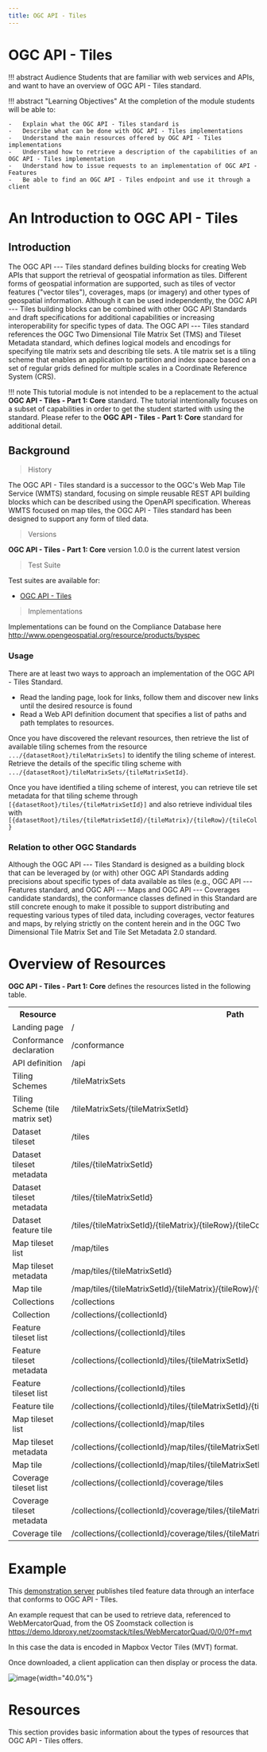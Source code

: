 ```yaml
---
title: OGC API - Tiles
---
```


# OGC API - Tiles

!!! abstract Audience
    Students that are familiar with web services and APIs, and want to have
    an overview of OGC API - Tiles standard.

!!! abstract "Learning Objectives"
    At the completion of the module students will be able to:

    -   Explain what the OGC API - Tiles standard is
    -   Describe what can be done with OGC API - Tiles implementations
    -   Understand the main resources offered by OGC API - Tiles implementations
    -   Understand how to retrieve a description of the capabilities of an OGC API - Tiles implementation
    -   Understand how to issue requests to an implementation of OGC API - Features
    -   Be able to find an OGC API - Tiles endpoint and use it through a client

# An Introduction to OGC API - Tiles

## Introduction

The OGC API --- Tiles standard defines building blocks for creating Web
APIs that support the retrieval of geospatial information as tiles.
Different forms of geospatial information are supported, such as tiles
of vector features ("vector tiles"), coverages, maps (or imagery) and
other types of geospatial information. Although it can be used
independently, the OGC API --- Tiles building blocks can be combined
with other OGC API Standards and draft specifications for additional
capabilities or increasing interoperability for specific types of data.
The OGC API --- Tiles standard references the OGC Two Dimensional Tile
Matrix Set (TMS) and Tileset Metadata standard, which defines logical
models and encodings for specifying tile matrix sets and describing tile
sets. A tile matrix set is a tiling scheme that enables an application
to partition and index space based on a set of regular grids defined for
multiple scales in a Coordinate Reference System (CRS).

!!! note
    This tutorial module is not intended to be a replacement to the actual
    **OGC API - Tiles - Part 1: Core** standard. The tutorial intentionally
    focuses on a subset of capabilities in order to get the student started
    with using the standard. Please refer to the **OGC API - Tiles - Part 1:
    Core** standard for additional detail.


## Background

>  History

  The OGC API - Tiles standard is a successor to the OGC's Web Map
  Tile Service (WMTS) standard, focusing on simple reusable REST API
  building blocks which can be described using the OpenAPI
  specification. Whereas WMTS focused on map tiles, the OGC API -
  Tiles standard has been designed to support any form of tiled data.

>  Versions

  **OGC API - Tiles - Part 1: Core** version 1.0.0 is the current latest version

>  Test Suite

  Test suites are available for:

  -   [OGC API - Tiles](https://github.com/opengeospatial/ets-ogcapi-tiles10)

>  Implementations

  Implementations can be found on the Compliance Database here <http://www.opengeospatial.org/resource/products/byspec>

### Usage

There are at least two ways to approach an implementation of the OGC
API - Tiles Standard.

-   Read the landing page, look for links, follow them and discover new
    links until the desired resource is found
-   Read a Web API definition document that specifies a list of paths
    and path templates to resources.

Once you have discovered the relevant resources, then retrieve the list
of available tiling schemes from the resource
```.../{datasetRoot}/tileMatrixSets]``` to identify the tiling
scheme of interest. Retrieve the details of the specific tiling scheme
with ```.../{datasetRoot}/tileMatrixSets/{tileMatrixSetId}```.

Once you have identified a tiling scheme of interest, you can retrieve
tile set metadata for that tiling scheme through
```[{datasetRoot}/tiles/{tileMatrixSetId}]``` and also retrieve
individual tiles with
```[{datasetRoot}/tiles/{tileMatrixSetId}/{tileMatrix}/{tileRow}/{tileCol}```

### Relation to other OGC Standards

Although the OGC API --- Tiles Standard is designed as a building block
that can be leveraged by (or with) other OGC API Standards adding
precisions about specific types of data available as tiles (e.g., OGC
API --- Features standard, and OGC API --- Maps and OGC API ---
Coverages candidate standards), the conformance classes defined in this
Standard are still concrete enough to make it possible to support
distributing and requesting various types of tiled data, including
coverages, vector features and maps, by relying strictly on the content
herein and in the OGC Two Dimensional Tile Matrix Set and Tile Set
Metadata 2.0 standard.

# Overview of Resources

**OGC API - Tiles - Part 1: Core** defines the resources listed in the
following table.


<table>
  <tr>
    <th>Resource</th>
    <th>Path</th>
  </tr>
  <tr>
    <td>Landing page</td>
    <td>/</td>
  </tr>
  <tr>
    <td>Conformance declaration</td>
    <td>/conformance</td>
  <tr>
  </tr>
    <td>API definition</td>
    <td>/api</td>
  </tr>
  <tr>
    <td>Tiling Schemes</td>
    <td>/tileMatrixSets</td>
  </tr>
  <tr>
    <td>Tiling Scheme (tile matrix set)</td>
    <td>/tileMatrixSets/{tileMatrixSetId}</td>
  </tr>
  <tr>
    <td>Dataset tileset</td>
    <td>/tiles</td>
  </tr>
  <tr>
    <td>Dataset tileset metadata</td>
    <td>/tiles/{tileMatrixSetId}</td>
  </tr>
  <tr>
    <td>Dataset tileset metadata</td>
    <td>/tiles/{tileMatrixSetId}</td>
  </tr>
  <tr>
    <td>Dataset feature tile</td>
    <td>/tiles/{tileMatrixSetId}/{tileMatrix}/{tileRow}/{tileCol}</td>
  </tr>
  <tr>
    <td>Map tileset list</td>
    <td>/map/tiles</td>
  </tr>
  <tr>
    <td>Map tileset metadata</td>
    <td>/map/tiles/{tileMatrixSetId}</td>
  </tr>
  <tr>
    <td>Map tile</td>
    <td>/map/tiles/{tileMatrixSetId}/{tileMatrix}/{tileRow}/{tileCol}</td>
  </tr>
  <tr>
    <td>Collections</td>
    <td>/collections </td>
  </tr>
  <tr>
    <td>Collection</td>
    <td>/collections/{collectionId}</td>
  </tr>
  <tr>
    <td>Feature tileset list</td>
    <td>/collections/{collectionId}/tiles</td>
  </tr>
  <tr>
    <td>Feature tileset metadata</td>
    <td>/collections/{collectionId}/tiles/{tileMatrixSetId}</td>
  </tr>
  <tr>
    <td>Feature tileset list</td>
    <td>/collections/{collectionId}/tiles</td>
  </tr>
  <tr>
    <td>Feature tile</td>
    <td>/collections/{collectionId}/tiles/{tileMatrixSetId}/{tileMatrix}/{tileRow}/{tileCol}</td>
  </tr>

  <tr>
    <td>Map tileset list</td>
    <td>/collections/{collectionId}/map/tiles</td>
  </tr>
  <tr>
    <td>Map tileset metadata</td>
    <td>/collections/{collectionId}/map/tiles/{tileMatrixSetId}</td>
  </tr>
  <tr>
    <td>Map tile</td>
    <td>/collections/{collectionId}/map/tiles/{tileMatrixSetId}/{tileMatrix}/{tileRow}/{tileCol}</td>
  </tr>
  <tr>
    <td>Coverage tileset list</td>
    <td>/collections/{collectionId}/coverage/tiles</td>
  </tr>
  <tr>
    <td>Coverage tileset metadata</td>
    <td>/collections/{collectionId}/coverage/tiles/{tileMatrixSetId}</td>
  </tr>
  <tr>
    <td>Coverage tile</td>
    <td>/collections/{collectionId}/coverage/tiles/{tileMatrixSetId}/{tileMatrix}/{tileRow}/{tileCol}</td>
  </tr>
</table>

# Example

This [demonstration server](https://demo.ldproxy.net/zoomstack/)
publishes tiled feature data through an interface that conforms to OGC
API - Tiles.

An example request that can be used to retrieve data, referenced to
WebMercatorQuad, from the OS Zoomstack collection is
<https://demo.ldproxy.net/zoomstack/tiles/WebMercatorQuad/0/0/0?f=mvt>

In this case the data is encoded in Mapbox Vector Tiles (MVT) format.

Once downloaded, a client application can then display or process the
data.

![image](../../assets/images/mvt_example.png){width="40.0%"}

# Resources

This section provides basic information about the types of resources
that OGC API - Tiles offers.
